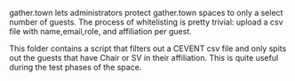 gather.town lets administrators protect gather.town spaces to only a select number of guests. The process of whitelisting is pretty trivial: upload a csv file with name,email,role, and affiliation per guest.

This folder contains a script that filters out a CEVENT csv file and only spits out the guests that have Chair or SV in their affiliation. This is quite useful during the test phases of the space.